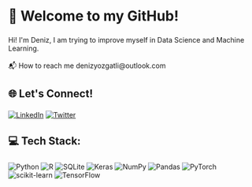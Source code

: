 <h1 align="left">👋 Welcome to my GitHub!</h1>

###

<p align="left">Hi! I'm Deniz, I am trying to improve myself in Data Science and Machine Learning.<br><br>📬 How to reach me denizyozgatli@outlook.com</p>

###

<h2 align="left">🌐 Let's Connect!</h2>

###

[![LinkedIn](https://raw.githubusercontent.com/maurodesouza/profile-readme-generator/master/src/assets/icons/social/linkedin/default.svg)](https://linkedin.com/in/denizyozgatli)
[![Twitter](https://raw.githubusercontent.com/maurodesouza/profile-readme-generator/master/src/assets/icons/social/twitter/default.svg)](https://x.com/dnzyzgtl)

###

<h2 align="left">💻 Tech Stack:</h2>

###

![Python]([https://img.shields.io/badge/python-3670A0?style=for-the-badge&logo=python&logoColor=ffdd54](https://cdn.jsdelivr.net/gh/devicons/devicon/icons/python/python-original.svg)) ![R]([https://img.shields.io/badge/r-%23276DC3.svg?style=for-the-badge&logo=r&logoColor=white](https://cdn.jsdelivr.net/gh/devicons/devicon/icons/r/r-original.svg)) ![SQLite](https://cdn.jsdelivr.net/gh/devicons/devicon/icons/sqlite/sqlite-original.svg) ![Keras]() ![NumPy](https://cdn.jsdelivr.net/gh/devicons/devicon/icons/numpy/numpy-original.svg) ![Pandas](https://cdn.jsdelivr.net/gh/devicons/devicon/icons/pandas/pandas-original.svg) ![PyTorch](https://cdn.jsdelivr.net/gh/devicons/devicon/icons/pytorch/pytorch-original.svg) ![scikit-learn]() ![TensorFlow]([https://img.shields.io/badge/TensorFlow-%23FF6F00.svg?style=for-the-badge&logo=TensorFlow&logoColor=white](https://cdn.jsdelivr.net/gh/devicons/devicon/icons/tensorflow/tensorflow-original.svg))

###

